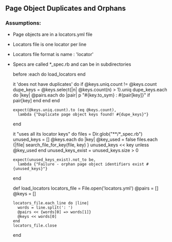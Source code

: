 ## Page Object Duplicates and Orphans

### Assumptions:

* Page objects are in a locators.yml file
* Locators file is one locator per line
* Locators file format is name : 'locator'
* Specs are called *_spec.rb and can be in subdirectories

    before :each do
      load_locators
    end

    it 'does not have duplicates' do
      if @keys.uniq.count != @keys.count
        dupe_keys = @keys.select{|n| @keys.count(n) > 1}.uniq
        dupe_keys.each do |key|
          @pairs.each do |pair|
            p "#{key.to_sym} : #{pair[key]}" if pair[key]
          end
        end
      end

      expect(@keys.uniq.count).to (eq @keys.count),
        lambda {"Duplicate page object keys found! #{dupe_keys}"}

    end

    it "uses all its locator keys" do
      files = Dir.glob("**/*_spec.rb")
      unused_keys = []
      @keys.each do |key|
        @key_used = false
        files.each {|file| search_file_for_key(file, key) }
        unused_keys << key unless @key_used
      end
      unused_keys_exist = unused_keys.size > 0

      expect(unused_keys_exist).not_to be,
        lambda {"Failure - orphan page object identifiers exist #{unused_keys}"}

    end

    def load_locators
      locators_file = File.open('locators.yml')
      @pairs = []
      @keys = []

      locators_file.each_line do |line|
        words = line.split(': ')
        @pairs << {words[0] => words[1]}
        @keys << words[0]
      end
      locators_file.close
    end

